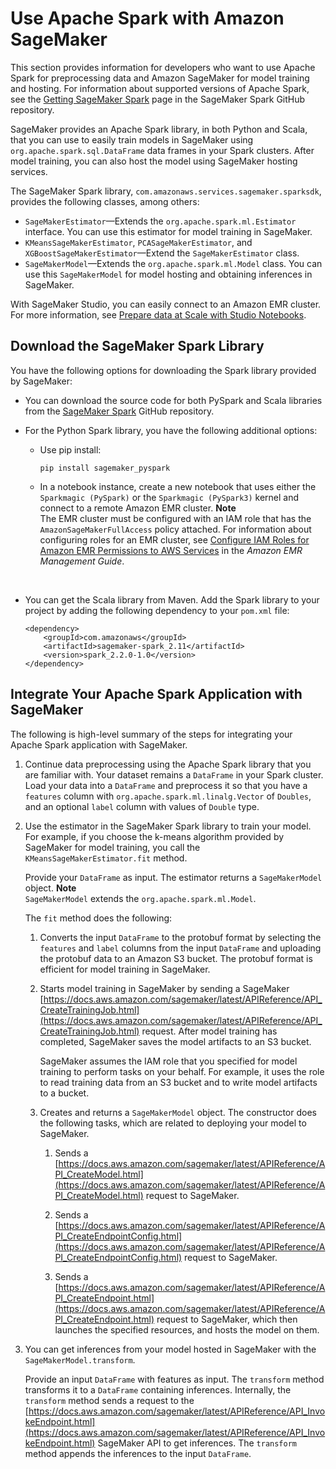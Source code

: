 # Use Apache Spark with Amazon SageMaker<a name="apache-spark"></a>

This section provides information for developers who want to use Apache Spark for preprocessing data and Amazon SageMaker for model training and hosting\. For information about supported versions of Apache Spark, see the [Getting SageMaker Spark](https://github.com/aws/sagemaker-spark#getting-sagemaker-spark) page in the SageMaker Spark GitHub repository\.

SageMaker provides an Apache Spark library, in both Python and Scala, that you can use to easily train models in SageMaker using `org.apache.spark.sql.DataFrame` data frames in your Spark clusters\. After model training, you can also host the model using SageMaker hosting services\. 

The SageMaker Spark library, `com.amazonaws.services.sagemaker.sparksdk`, provides the following classes, among others:
+ `SageMakerEstimator`—Extends the `org.apache.spark.ml.Estimator` interface\. You can use this estimator for model training in SageMaker\.
+ `KMeansSageMakerEstimator`, `PCASageMakerEstimator`, and `XGBoostSageMakerEstimator`—Extend the `SageMakerEstimator` class\. 
+ `SageMakerModel`—Extends the `org.apache.spark.ml.Model` class\. You can use this `SageMakerModel` for model hosting and obtaining inferences in SageMaker\.

With SageMaker Studio, you can easily connect to an Amazon EMR cluster\. For more information, see [Prepare data at Scale with Studio Notebooks](https://docs.aws.amazon.com/sagemaker/latest/dg/studio-notebooks-emr-cluster.html)\.

## Download the SageMaker Spark Library<a name="spark-sdk-download"></a>

You have the following options for downloading the Spark library provided by SageMaker:
+ You can download the source code for both PySpark and Scala libraries from the [SageMaker Spark](https://github.com/aws/sagemaker-spark) GitHub repository\. 
+ For the Python Spark library, you have the following additional options:
  + Use pip install:

    ```
    pip install sagemaker_pyspark
    ```
  + In a notebook instance, create a new notebook that uses either the `Sparkmagic (PySpark)` or the `Sparkmagic (PySpark3)` kernel and connect to a remote Amazon EMR cluster\. 
**Note**  
The EMR cluster must be configured with an IAM role that has the `AmazonSageMakerFullAccess` policy attached\. For information about configuring roles for an EMR cluster, see [Configure IAM Roles for Amazon EMR Permissions to AWS Services](https://docs.aws.amazon.com/emr/latest/ManagementGuide/emr-iam-roles.html) in the *Amazon EMR Management Guide*\.

     
+ You can get the Scala library from Maven\. Add the Spark library to your project by adding the following dependency to your `pom.xml` file:

  ```
  <dependency>
      <groupId>com.amazonaws</groupId>
      <artifactId>sagemaker-spark_2.11</artifactId>
      <version>spark_2.2.0-1.0</version>
  </dependency>
  ```

## Integrate Your Apache Spark Application with SageMaker<a name="spark-sdk-common-process"></a>

The following is high\-level summary of the steps for integrating your Apache Spark application with SageMaker\.

1. Continue data preprocessing using the Apache Spark library that you are familiar with\. Your dataset remains a `DataFrame` in your Spark cluster\. Load your data into a `DataFrame` and preprocess it so that you have a `features` column with `org.apache.spark.ml.linalg.Vector` of `Doubles`, and an optional `label` column with values of `Double`​ type\.

1. Use the estimator in the SageMaker Spark library to train your model\. For example, if you choose the k\-means algorithm provided by SageMaker for model training, you call the `KMeansSageMakerEstimator.fit` method\. 

   Provide your `DataFrame` as input\. The estimator returns a `SageMakerModel` object\. 
**Note**  
`SageMakerModel` extends the `org.apache.spark.ml.Model`\.

   The `fit` method does the following: 

   1. Converts the input `DataFrame` to the protobuf format by selecting the `features` and `label` columns from the input `DataFrame` and uploading the protobuf data to an Amazon S3 bucket\. The protobuf format is efficient for model training in SageMaker\.

   1. Starts model training in SageMaker by sending a SageMaker [https://docs.aws.amazon.com/sagemaker/latest/APIReference/API_CreateTrainingJob.html](https://docs.aws.amazon.com/sagemaker/latest/APIReference/API_CreateTrainingJob.html) request\. After model training has completed, SageMaker saves the model artifacts to an S3 bucket\. 

      SageMaker assumes the IAM role that you specified for model training to perform tasks on your behalf\. For example, it uses the role to read training data from an S3 bucket and to write model artifacts to a bucket\. 

   1. Creates and returns a `SageMakerModel` object\. The constructor does the following tasks, which are related to deploying your model to SageMaker\. 

      1. Sends a [https://docs.aws.amazon.com/sagemaker/latest/APIReference/API_CreateModel.html](https://docs.aws.amazon.com/sagemaker/latest/APIReference/API_CreateModel.html) request to SageMaker\. 

      1. Sends a [https://docs.aws.amazon.com/sagemaker/latest/APIReference/API_CreateEndpointConfig.html](https://docs.aws.amazon.com/sagemaker/latest/APIReference/API_CreateEndpointConfig.html) request to SageMaker\.

      1. Sends a [https://docs.aws.amazon.com/sagemaker/latest/APIReference/API_CreateEndpoint.html](https://docs.aws.amazon.com/sagemaker/latest/APIReference/API_CreateEndpoint.html) request to SageMaker, which then launches the specified resources, and hosts the model on them\. 

1. You can get inferences from your model hosted in SageMaker with the `SageMakerModel.transform`\. 

   Provide an input `DataFrame` with features as input\. The `transform` method transforms it to a `DataFrame` containing inferences\. Internally, the `transform` method sends a request to the [https://docs.aws.amazon.com/sagemaker/latest/APIReference/API_InvokeEndpoint.html](https://docs.aws.amazon.com/sagemaker/latest/APIReference/API_InvokeEndpoint.html) SageMaker API to get inferences\. The `transform` method appends the inferences to the input `DataFrame`\.
